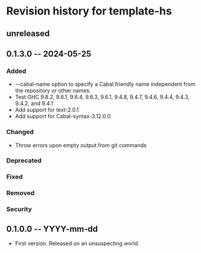 # Revision history for template-hs

## unreleased

## 0.1.3.0 -- 2024-05-25

### Added

* --cabal-name option to specify a Cabal friendly name independent from the
  repository or other names.
* Test GHC 9.8.2, 9.8.1, 9.6.4, 9.6.3, 9.6.1, 9.4.8, 9.4.7, 9.4.6, 9.4.4, 9.4.3,
  9.4.2, and 9.4.1
* Add support for text-2.0.1
* Add support for Cabal-syntax-3.12.0.0

### Changed

* Throw errors upon empty output from git commands

### Deprecated

### Fixed

### Removed

### Security

## 0.1.0.0 -- YYYY-mm-dd

* First version. Released on an unsuspecting world.
